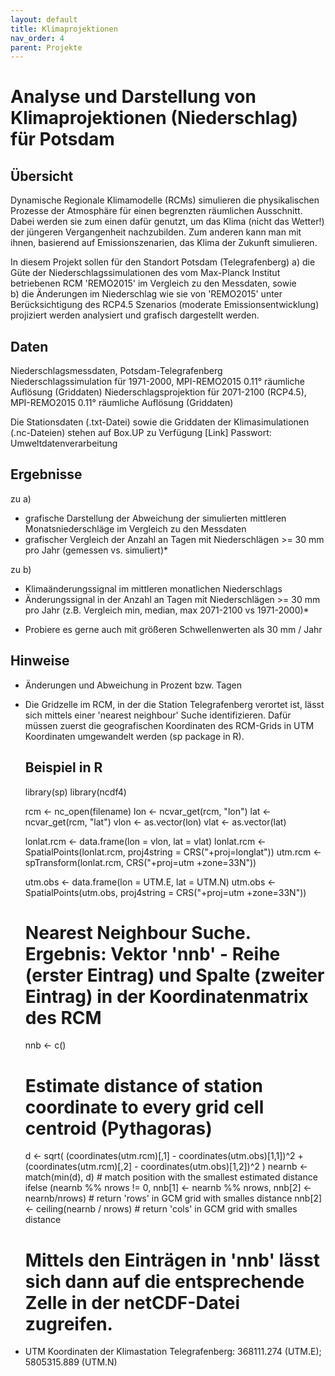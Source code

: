 ```yaml
---
layout: default
title: Klimaprojektionen
nav_order: 4
parent: Projekte
---
```


# Analyse und Darstellung von Klimaprojektionen (Niederschlag) für Potsdam

## Übersicht

Dynamische Regionale Klimamodelle (RCMs) simulieren die physikalischen Prozesse der Atmosphäre für einen begrenzten räumlichen Ausschnitt. Dabei werden sie zum einen dafür genutzt, um das Klima (nicht das Wetter!) der jüngeren Vergangenheit nachzubilden.  Zum anderen kann man mit ihnen, basierend auf Emissionszenarien, das Klima der Zukunft simulieren. 

In diesem Projekt sollen für den Standort Potsdam (Telegrafenberg)
a) die Güte der Niederschlagssimulationen des vom Max-Planck Institut betriebenen RCM 'REMO2015' im Vergleich zu den Messdaten, sowie  
b) die Änderungen im Niederschlag wie sie von 'REMO2015' unter Berücksichtigung des RCP4.5 Szenarios (moderate Emissionsentwicklung) projiziert werden 
analysiert und grafisch dargestellt werden.    

## Daten

Niederschlagsmessdaten, Potsdam-Telegrafenberg
Niederschlagssimulation für 1971-2000, MPI-REMO2015 0.11° räumliche Auflösung (Griddaten)
Niederschlagsprojektion für 2071-2100 (RCP4.5), MPI-REMO2015 0.11° räumliche Auflösung (Griddaten)

Die Stationsdaten (.txt-Datei) sowie die Griddaten der Klimasimulationen (.nc-Dateien) stehen auf Box.UP zu Verfügung
[Link]
Passwort: Umweltdatenverarbeitung 

## Ergebnisse

zu a)
- grafische Darstellung der Abweichung der simulierten mittleren Monatsniederschläge im Vergleich zu den Messdaten
- grafischer Vergleich der Anzahl an Tagen mit Niederschlägen >= 30 mm pro Jahr (gemessen vs. simuliert)*

zu b)
- Klimaänderungssignal im mittleren monatlichen Niederschlags
- Änderungssignal in der Anzahl an Tagen mit Niederschlägen >= 30 mm pro Jahr (z.B. Vergleich min, median, max 2071-2100 vs 1971-2000)*
 
* Probiere es gerne auch mit größeren Schwellenwerten als 30 mm / Jahr 


## Hinweise

- Änderungen und Abweichung in Prozent bzw. Tagen
- Die Gridzelle im RCM, in der die Station Telegrafenberg verortet ist, lässt sich mittels einer 'nearest neighbour' Suche identifizieren. Dafür müssen zuerst die geografischen Koordinaten des RCM-Grids in UTM Koordinaten umgewandelt werden (sp package in R).

	Beispiel in R
	-------------
	library(sp)
	library(ncdf4)
	
	rcm <- nc_open(filename)
	lon <- ncvar_get(rcm, "lon")
	lat <- ncvar_get(rcm, "lat")
	vlon <- as.vector(lon)
	vlat <- as.vector(lat)
	
	lonlat.rcm <- data.frame(lon = vlon, lat = vlat)
	lonlat.rcm <- SpatialPoints(lonlat.rcm, proj4string = CRS("+proj=longlat"))
	utm.rcm    <- spTransform(lonlat.rcm, CRS("+proj=utm +zone=33N"))
	
	utm.obs <- data.frame(lon = UTM.E, lat = UTM.N)
	utm.obs <- SpatialPoints(utm.obs, proj4string = CRS("+proj=utm +zone=33N"))
	
	# Nearest Neighbour Suche. Ergebnis: Vektor 'nnb' - Reihe (erster Eintrag) und Spalte (zweiter Eintrag) in der Koordinatenmatrix des RCM
	nnb <- c()
	
	# Estimate distance of station coordinate to every grid cell centroid (Pythagoras)
	d <- sqrt( (coordinates(utm.rcm)[,1] - coordinates(utm.obs)[1,1])^2 + (coordinates(utm.rcm)[,2] - coordinates(utm.obs)[1,2])^2 )
	nearnb <- match(min(d), d)															# match position with the smallest estimated distance
	ifelse (nearnb %% nrows != 0, nnb[1] <- nearnb %% nrows, nnb[2] <- nearnb/nrows)	# return 'rows' in GCM grid with smalles distance
	nnb[2] <- ceiling(nearnb / nrows)													# return 'cols' in GCM grid with smalles distance
	
	# Mittels den Einträgen in 'nnb' lässt sich dann auf die entsprechende Zelle in der netCDF-Datei zugreifen.
	
- UTM Koordinaten der Klimastation Telegrafenberg: 368111.274 (UTM.E); 5805315.889 (UTM.N)
